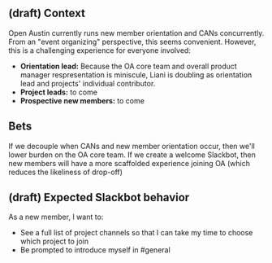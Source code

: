 ## (draft) Context

Open Austin currently runs new member orientation and CANs concurrently.  From an "event organizing" perspective, this seems convenient.  However, this is a challenging experience for everyone involved:

* **Orientation lead:** Because the OA core team and overall product manager respresentation is miniscule, Liani is doubling as orientation lead and projects' individual contributor.
* **Project leads:** to come
* **Prospective new members:** to come

## Bets

If we decouple when CANs and new member orientation occur, then we'll lower burden on the OA core team.
If we create a welcome Slackbot, then new members will have a more scaffolded experience joining OA (which reduces the likeliness of drop-off)

## (draft) Expected Slackbot behavior

As a new member, I want to:
* See a full list of project channels so that I can take my time to choose which project to join
* Be prompted to introduce myself in #general
